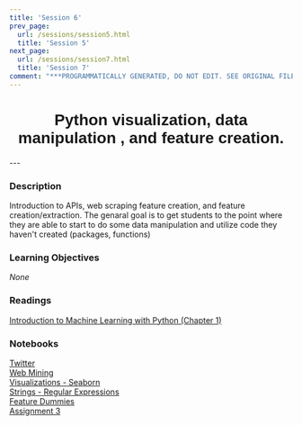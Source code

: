```yaml
---
title: 'Session 6'
prev_page:
  url: /sessions/session5.html
  title: 'Session 5'
next_page:
  url: /sessions/session7.html
  title: 'Session 7'
comment: "***PROGRAMMATICALLY GENERATED, DO NOT EDIT. SEE ORIGINAL FILES IN /content***"
---
```

<h1  style="font-family:  Verdana,  Geneva,  sans-serif;  text-align:center">Python  visualization,  data  manipulation  ,  and  feature  creation.</h1> 
--- 
 
###  Description 
Introduction  to  APIs,  web  scraping  feature  creation,  and  feature  creation/extraction.    The  genaral  goal  is  to  get  students  to  the  point  where  they  are  able  to  start  to  do  some  data  manipulation  and  utilize  code  they  haven't  created  (packages,  functions) 
 
###  Learning  Objectives 
*None* 
 
###  Readings 
[Introduction  to  Machine  Learning  with  Python  (Chapter  1)](http://proquestcombo.safaribooksonline.com.libproxy.rpi.edu/book/programming/machine-learning/9781449369880) 
 
###  Notebooks 
[Twitter](https://rpi-data.github.io/course-intro-ml-app/notebooks/08-intro-python-pandas.html)<br>[Web  Mining](https://rpi-data.github.io/course-intro-ml-app/notebooks/08-intro-python-pandas.html)<br>[Visualizations  -  Seaborn](https://rpi-data.github.io/course-intro-ml-app/notebooks/08-intro-python-pandas.html)<br>[Strings  -  Regular  Expressions](https://rpi-data.github.io/course-intro-ml-app/notebooks/08-intro-python-pandas.html)<br>[Feature  Dummies](https://rpi-data.github.io/course-intro-ml-app/notebooks/08-intro-python-pandas.html)<br>[Assignment  3](https://rpi-data.github.io/course-intro-ml-app/notebooks/08-intro-python-pandas.html)
